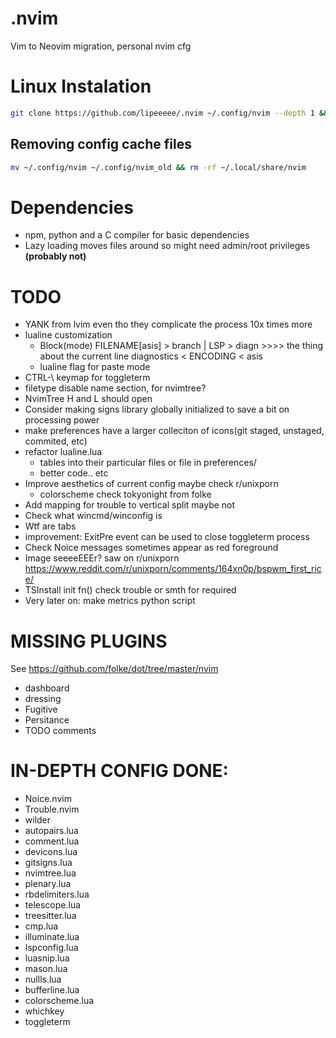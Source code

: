 # .nvim
Vim to Neovim migration, personal nvim cfg

# Linux Instalation
```bash
git clone https://github.com/lipeeeee/.nvim ~/.config/nvim --depth 1 && nvim
```

## Removing config cache files
```bash
mv ~/.config/nvim ~/.config/nvim_old && rm -rf ~/.local/share/nvim
```

# Dependencies
- npm, python and a C compiler for basic dependencies
- Lazy loading moves files around so might need admin/root privileges **(probably not)**

# TODO 
- YANK from lvim even tho they complicate the process 10x times more
- lualine customization
    - Block(mode) FILENAME[asis] > branch | LSP > diagn >>>> the thing about the current line diagnostics < ENCODING < asis 
    - lualine flag for paste mode 
- CTRL-\ keymap for toggleterm
- filetype disable name section, for nvimtree? 
- NvimTree H and L should open
- Consider making signs library globally initialized to save a bit on processing power
- make preferences have a larger colleciton of icons(git staged, unstaged, commited, etc)
- refactor lualine.lua 
    - tables into their particular files or file in preferences/
    - better code.. etc
- Improve aesthetics of current config maybe check r/unixporn
    - colorscheme check tokyonight from folke
- Add mapping for trouble to vertical split maybe not
- Check what wincmd/winconfig is
- Wtf are tabs
- improvement: ExitPre event can be used to close toggleterm process 
- Check Noice messages sometimes appear as red foreground
- Image seeeeEEEr? saw on r/unixporn https://www.reddit.com/r/unixporn/comments/164xn0p/bspwm_first_rice/
- TSInstall init fn() check trouble or smth for required
- Very later on: make metrics python script

# MISSING PLUGINS
See https://github.com/folke/dot/tree/master/nvim

- dashboard
- dressing
- Fugitive
- Persitance
- TODO comments

# IN-DEPTH CONFIG DONE:
- Noice.nvim
- Trouble.nvim
- wilder
- autopairs.lua
- comment.lua
- devicons.lua
- gitsigns.lua
- nvimtree.lua
- plenary.lua
- rbdelimiters.lua
- telescope.lua
- treesitter.lua
- cmp.lua
- illuminate.lua
- lspconfig.lua
- luasnip.lua
- mason.lua
- nullls.lua
- bufferline.lua
- colorscheme.lua
- whichkey
- toggleterm

